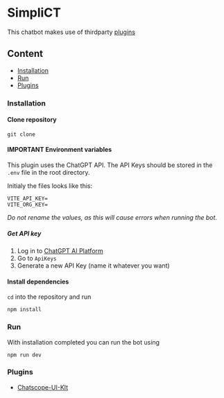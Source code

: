 # SimpliCT

This chatbot makes use of thirdparty [plugins](#plugins)


## Content
- [Installation](#installation)
- [Run](#run)
- [Plugins](#plugins)

### Installation

   #### Clone repository
  ```
  git clone 
  ```
   #### IMPORTANT Environment variables
   This plugin uses the ChatGPT API. The API Keys should be stored in the `.env` file in the root directory.

  Initialy the files looks like this:
  ```
  VITE_API_KEY=
  VITE_ORG_KEY=
  ```
  _Do not rename the values, as this will cause errors when running the bot_.
    
  ##### Get API key

  1. Log in to [ChatGPT AI Platform](https://platform.openai.com/)
  2. Go to `ApiKeys`
  4. Generate a new API Key (name it whatever you want)
     
  #### Install dependencies
  `cd` into the repository and run 
  ```
  npm install
  ```
### Run
  With installation completed you can run the bot using
  ```
  npm run dev
  ```

### Plugins
- [Chatscope-UI-KIt](https://github.com/chatscope/chat-ui-kit-react)
  
